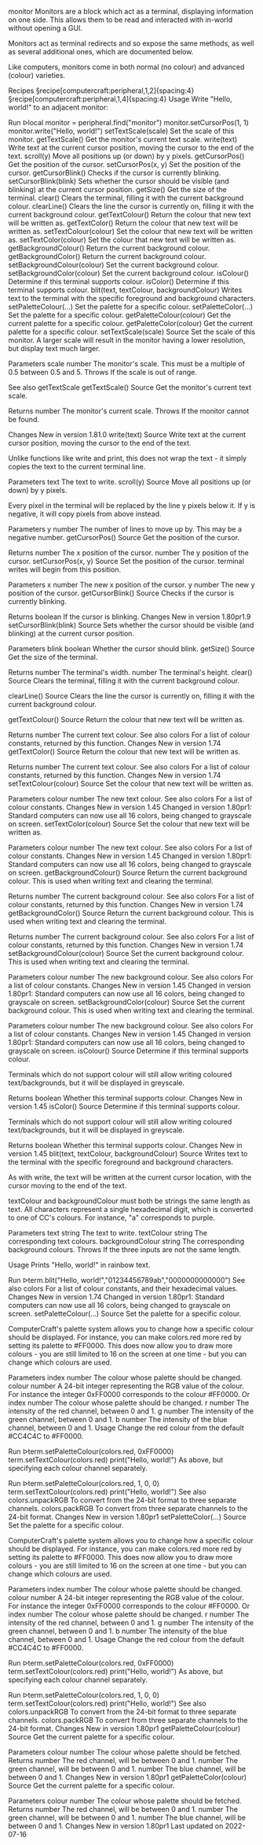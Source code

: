 monitor
Monitors are a block which act as a terminal, displaying information on one side. This allows them to be read and interacted with in-world without opening a GUI.

Monitors act as terminal redirects and so expose the same methods, as well as several additional ones, which are documented below.

Like computers, monitors come in both normal (no colour) and advanced (colour) varieties.

Recipes
§recipe[computercraft:peripheral,1,2]{spacing:4}
§recipe[computercraft:peripheral,1,4]{spacing:4}
Usage
Write "Hello, world!" to an adjacent monitor:

Run ᐅlocal monitor = peripheral.find("monitor")
monitor.setCursorPos(1, 1)
monitor.write("Hello, world!")
setTextScale(scale)	Set the scale of this monitor.
getTextScale()	Get the monitor's current text scale.
write(text)	Write text at the current cursor position, moving the cursor to the end of the text.
scroll(y)	Move all positions up (or down) by y pixels.
getCursorPos()	Get the position of the cursor.
setCursorPos(x, y)	Set the position of the cursor.
getCursorBlink()	Checks if the cursor is currently blinking.
setCursorBlink(blink)	Sets whether the cursor should be visible (and blinking) at the current cursor position.
getSize()	Get the size of the terminal.
clear()	Clears the terminal, filling it with the current background colour.
clearLine()	Clears the line the cursor is currently on, filling it with the current background colour.
getTextColour()	Return the colour that new text will be written as.
getTextColor()	Return the colour that new text will be written as.
setTextColour(colour)	Set the colour that new text will be written as.
setTextColor(colour)	Set the colour that new text will be written as.
getBackgroundColour()	Return the current background colour.
getBackgroundColor()	Return the current background colour.
setBackgroundColour(colour)	Set the current background colour.
setBackgroundColor(colour)	Set the current background colour.
isColour()	Determine if this terminal supports colour.
isColor()	Determine if this terminal supports colour.
blit(text, textColour, backgroundColour)	Writes text to the terminal with the specific foreground and background characters.
setPaletteColour(...)	Set the palette for a specific colour.
setPaletteColor(...)	Set the palette for a specific colour.
getPaletteColour(colour)	Get the current palette for a specific colour.
getPaletteColor(colour)	Get the current palette for a specific colour.
setTextScale(scale)
Source
Set the scale of this monitor. A larger scale will result in the monitor having a lower resolution, but display text much larger.

Parameters
scale number The monitor's scale. This must be a multiple of 0.5 between 0.5 and 5.
Throws
If the scale is out of range.

See also
getTextScale
getTextScale()
Source
Get the monitor's current text scale.

Returns
number The monitor's current scale.
Throws
If the monitor cannot be found.

Changes
New in version 1.81.0
write(text)
Source
Write text at the current cursor position, moving the cursor to the end of the text.

Unlike functions like write and print, this does not wrap the text - it simply copies the text to the current terminal line.

Parameters
text The text to write.
scroll(y)
Source
Move all positions up (or down) by y pixels.

Every pixel in the terminal will be replaced by the line y pixels below it. If y is negative, it will copy pixels from above instead.

Parameters
y number The number of lines to move up by. This may be a negative number.
getCursorPos()
Source
Get the position of the cursor.

Returns
number The x position of the cursor.
number The y position of the cursor.
setCursorPos(x, y)
Source
Set the position of the cursor. terminal writes will begin from this position.

Parameters
x number The new x position of the cursor.
y number The new y position of the cursor.
getCursorBlink()
Source
Checks if the cursor is currently blinking.

Returns
boolean If the cursor is blinking.
Changes
New in version 1.80pr1.9
setCursorBlink(blink)
Source
Sets whether the cursor should be visible (and blinking) at the current cursor position.

Parameters
blink boolean Whether the cursor should blink.
getSize()
Source
Get the size of the terminal.

Returns
number The terminal's width.
number The terminal's height.
clear()
Source
Clears the terminal, filling it with the current background colour.

clearLine()
Source
Clears the line the cursor is currently on, filling it with the current background colour.

getTextColour()
Source
Return the colour that new text will be written as.

Returns
number The current text colour.
See also
colors For a list of colour constants, returned by this function.
Changes
New in version 1.74
getTextColor()
Source
Return the colour that new text will be written as.

Returns
number The current text colour.
See also
colors For a list of colour constants, returned by this function.
Changes
New in version 1.74
setTextColour(colour)
Source
Set the colour that new text will be written as.

Parameters
colour number The new text colour.
See also
colors For a list of colour constants.
Changes
New in version 1.45
Changed in version 1.80pr1: Standard computers can now use all 16 colors, being changed to grayscale on screen.
setTextColor(colour)
Source
Set the colour that new text will be written as.

Parameters
colour number The new text colour.
See also
colors For a list of colour constants.
Changes
New in version 1.45
Changed in version 1.80pr1: Standard computers can now use all 16 colors, being changed to grayscale on screen.
getBackgroundColour()
Source
Return the current background colour. This is used when writing text and clearing the terminal.

Returns
number The current background colour.
See also
colors For a list of colour constants, returned by this function.
Changes
New in version 1.74
getBackgroundColor()
Source
Return the current background colour. This is used when writing text and clearing the terminal.

Returns
number The current background colour.
See also
colors For a list of colour constants, returned by this function.
Changes
New in version 1.74
setBackgroundColour(colour)
Source
Set the current background colour. This is used when writing text and clearing the terminal.

Parameters
colour number The new background colour.
See also
colors For a list of colour constants.
Changes
New in version 1.45
Changed in version 1.80pr1: Standard computers can now use all 16 colors, being changed to grayscale on screen.
setBackgroundColor(colour)
Source
Set the current background colour. This is used when writing text and clearing the terminal.

Parameters
colour number The new background colour.
See also
colors For a list of colour constants.
Changes
New in version 1.45
Changed in version 1.80pr1: Standard computers can now use all 16 colors, being changed to grayscale on screen.
isColour()
Source
Determine if this terminal supports colour.

Terminals which do not support colour will still allow writing coloured text/backgrounds, but it will be displayed in greyscale.

Returns
boolean Whether this terminal supports colour.
Changes
New in version 1.45
isColor()
Source
Determine if this terminal supports colour.

Terminals which do not support colour will still allow writing coloured text/backgrounds, but it will be displayed in greyscale.

Returns
boolean Whether this terminal supports colour.
Changes
New in version 1.45
blit(text, textColour, backgroundColour)
Source
Writes text to the terminal with the specific foreground and background characters.

As with write, the text will be written at the current cursor location, with the cursor moving to the end of the text.

textColour and backgroundColour must both be strings the same length as text. All characters represent a single hexadecimal digit, which is converted to one of CC's colours. For instance, "a" corresponds to purple.

Parameters
text string The text to write.
textColour string The corresponding text colours.
backgroundColour string The corresponding background colours.
Throws
If the three inputs are not the same length.

Usage
Prints "Hello, world!" in rainbow text.

Run ᐅterm.blit("Hello, world!","01234456789ab","0000000000000")
See also
colors For a list of colour constants, and their hexadecimal values.
Changes
New in version 1.74
Changed in version 1.80pr1: Standard computers can now use all 16 colors, being changed to grayscale on screen.
setPaletteColour(...)
Source
Set the palette for a specific colour.

ComputerCraft's palette system allows you to change how a specific colour should be displayed. For instance, you can make colors.red more red by setting its palette to #FF0000. This does now allow you to draw more colours - you are still limited to 16 on the screen at one time - but you can change which colours are used.

Parameters
index number The colour whose palette should be changed.
colour number A 24-bit integer representing the RGB value of the colour. For instance the integer 0xFF0000 corresponds to the colour #FF0000.
Or
index number The colour whose palette should be changed.
r number The intensity of the red channel, between 0 and 1.
g number The intensity of the green channel, between 0 and 1.
b number The intensity of the blue channel, between 0 and 1.
Usage
Change the red colour from the default #CC4C4C to #FF0000.

Run ᐅterm.setPaletteColour(colors.red, 0xFF0000)
term.setTextColour(colors.red)
print("Hello, world!")
As above, but specifying each colour channel separately.

Run ᐅterm.setPaletteColour(colors.red, 1, 0, 0)
term.setTextColour(colors.red)
print("Hello, world!")
See also
colors.unpackRGB To convert from the 24-bit format to three separate channels.
colors.packRGB To convert from three separate channels to the 24-bit format.
Changes
New in version 1.80pr1
setPaletteColor(...)
Source
Set the palette for a specific colour.

ComputerCraft's palette system allows you to change how a specific colour should be displayed. For instance, you can make colors.red more red by setting its palette to #FF0000. This does now allow you to draw more colours - you are still limited to 16 on the screen at one time - but you can change which colours are used.

Parameters
index number The colour whose palette should be changed.
colour number A 24-bit integer representing the RGB value of the colour. For instance the integer 0xFF0000 corresponds to the colour #FF0000.
Or
index number The colour whose palette should be changed.
r number The intensity of the red channel, between 0 and 1.
g number The intensity of the green channel, between 0 and 1.
b number The intensity of the blue channel, between 0 and 1.
Usage
Change the red colour from the default #CC4C4C to #FF0000.

Run ᐅterm.setPaletteColour(colors.red, 0xFF0000)
term.setTextColour(colors.red)
print("Hello, world!")
As above, but specifying each colour channel separately.

Run ᐅterm.setPaletteColour(colors.red, 1, 0, 0)
term.setTextColour(colors.red)
print("Hello, world!")
See also
colors.unpackRGB To convert from the 24-bit format to three separate channels.
colors.packRGB To convert from three separate channels to the 24-bit format.
Changes
New in version 1.80pr1
getPaletteColour(colour)
Source
Get the current palette for a specific colour.

Parameters
colour number The colour whose palette should be fetched.
Returns
number The red channel, will be between 0 and 1.
number The green channel, will be between 0 and 1.
number The blue channel, will be between 0 and 1.
Changes
New in version 1.80pr1
getPaletteColor(colour)
Source
Get the current palette for a specific colour.

Parameters
colour number The colour whose palette should be fetched.
Returns
number The red channel, will be between 0 and 1.
number The green channel, will be between 0 and 1.
number The blue channel, will be between 0 and 1.
Changes
New in version 1.80pr1
Last updated on 2022-07-16